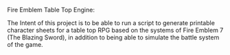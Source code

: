 Fire Emblem Table Top Engine:

The Intent of this project is to be able to run a script to generate printable
character sheets for a table top RPG based on the systems of Fire Emblem 7 (The
Blazing Sword), in addition to being able to simulate the battle system of the
game.
